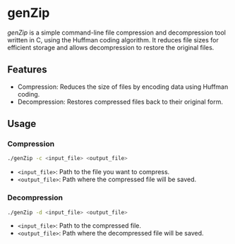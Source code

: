 # genZip

$genZip$ is a simple command-line file compression and decompression tool written in C, using the Huffman coding algorithm. It reduces file sizes for efficient storage and allows decompression to restore the original files.

## Features
- Compression: Reduces the size of files by encoding data using Huffman coding.
- Decompression: Restores compressed files back to their original form.

## Usage
### Compression
```bash
./genZip -c <input_file> <output_file>
```

- `<input_file>`: Path to the file you want to compress.
- `<output_file>`: Path where the compressed file will be saved.

### Decompression
```bash
./genZip -d <input_file> <output_file>
```
- `<input_file>`: Path to the compressed file.
- `<output_file>`: Path where the decompressed file will be saved.
